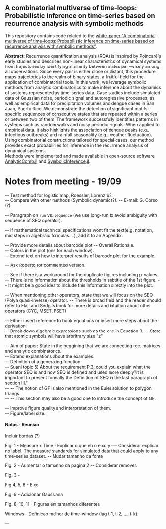 ## A combinatorial multiverse of time-loops: Probabilistic inference on time-series based on recurrence analysis with symbolic methods

This repository contains code related to the [white-paper "A combinatorial multiverse of time-loops: Probabilistic inference on time-series based on recurrence analysis with symbolic methods"](https://osf.io/preprints/osf/3ws85).  

**Abstract**: Recurrence quantification analysis (RQA) is inspired by Poincaré's early studies and describes non-linear characteristics of dynamical systems from trajectories by identifying similarity between states pair-wisely among all observations. Since every pair is either close or distant, this procedure maps trajectories to the realm of binary states, a fruitful field for the application of combinatorial tools. 
In this work, we leverage symbolic methods from analytic combinatorics to make inference about the dynamics of systems represented as time-series data. Case studies include simulated data of Gaussian noise, periodic signal and autoregressive processes, as well as empirical data for precipitation volumes and dengue cases in San Juan, Puerto Rico. We demonstrate the detection of significant motifs: specific sequences of consecutive states that are repeated within a series or between two of them.
The framework successfully identifies patterns in systems such as random walks and noisy periodic signals. When applied to empirical data, it also highlights the association of dengue peaks (e.g., infectious outbreaks) and rainfall seasonality (e.g., weather fluctuation). 
Using combinatorial constructions tailored for special cases, our method provides exact probabilities for inference in the recurrence analysis of dynamical systems.  
Methods were implemented and made available in open-source software [AnalyticComb.jl](https://github.com/fargolo/AnalyticComb.jl) and [SymbolicInference.jl](https://github.com/fargolo/SymbolicInference.jl/).

# Notes from meeting - 19/09

-- Test method for logistic map, Roessler, Lorenz 63.  
    -- Compare with other methods (Symbolic dynamics?).
        -- E-mail: G. Corso (?)  

-- Paragraph on `run` vs. `sequence` (we use long-run to avoid ambiguity with sequence of SEQ operator).  

-- If mathematical technical specifications wont fit the text(e.g. notation, mid steps in algebraic formulas... ), add it to an Appendix.  

-- Provide more details about barcode plot
    -- Overall Rationale.  
    -- Colors in the plot (one for each window).   
    -- Extend text on how to interpret results of barcode plot for the example.  

-- Ask Roberto for commented version.  

-- See if there is a workaround for the duplicate figures including p-values. 
    -- There is no information about the thresholds in subtitle of the 1st figure. 
    -- It might be a good idea to include this information directly into the plot.   


-- When mentioning other operators, state that we will focus on the SEQ (Polya quasi-inverse) operator.
    -- There is broad field and the reader should refer to Flaj. and Sedg.'s book for more details and intuition about other operators (CYC, MSET, PSET)


-- Either insert reference to book equations or insert more steps about the derivation.   
 -- Break down algebraic expressions such as the one in Equation 3.
 -- State that atomic symbols will have arbritrary size "z"

-- Aim of paper: State in the beggining that we are connecting rec. matrices and analytic combinatorics.  
-- Extend explanations about the examples.    
-- Definition of a generating function.  
-- Suani topic 5) About the requirement  P.3, could you explain what the operator SEQ is and how SEQ is defined and used more deeply?It is important to present formally the  Definition of SEQ in the last paragraph of section III."  
-- -- The notion of GF is also mentioned in the Euler solution to polygon triangs.  
-- -- This section may also be a good one to introduce the concept of GF.  

-- Improve figure quality and interpretation of them.  
    -- Figure/label size.  

#### Notas - Reuniao

Incluir bordas (?)

Fig. 1 - Measure x Time - Explicar o que eh o eixo y
 --- Considerar explicar no label. The measure standards for simulated data that could apply to any time-series dataset.
-- Mudar tamanho da fonte

 
Fig. 2 -  Aumentar o tamanho da pagina 2
  -- Considerar remover.

Fig. 3 - 

Fig 4, 5, 6 - Eixo 

Fig. 9 - Adicionar Gaussiana 

Fig. 8, 10, 11 - Figuras em tamanhos diferentes

Windows - Definicao melhor de time-window (lag t-1, t-2, ..., t-k).

--

